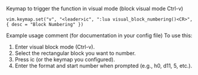 Keymap to trigger the function in visual mode (block visual mode Ctrl-v)

```
vim.keymap.set("v", "<leader>ic", ":lua visual_block_numbering()<CR>", { desc = "Block Numbering" })
```


Example usage comment (for documentation in your config file)
To use this:
1. Enter visual block mode (Ctrl-v).
2. Select the rectangular block you want to number.
3. Press <leader>ic (or the keymap you configured).
4. Enter the format and start number when prompted (e.g., h0, d11, 5, etc.).


